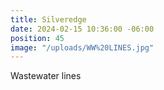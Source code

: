 ```yaml
---
title: Silveredge
date: 2024-02-15 10:36:00 -06:00
position: 45
image: "/uploads/WW%20LINES.jpg"
---
```


Wastewater lines